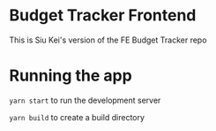 # Budget Tracker Frontend
This is Siu Kei's version of the FE Budget Tracker repo

# Running the app
`yarn start` to run the development server

`yarn build` to create a build directory